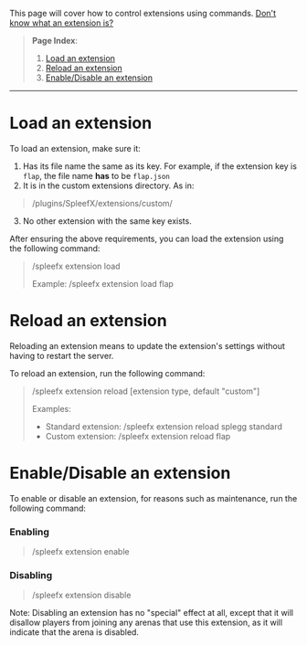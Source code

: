 This page will cover how to control extensions using commands. [Don't know what an extension is?](https://github.com/SpleefX/SpleefX/wiki/Understand-extensions)

> **Page Index**:
> 1. [Load an extension](https://github.com/SpleefX/SpleefX/wiki/Extension-commands#load-an-extension)
> 2. [Reload an extension](https://github.com/SpleefX/SpleefX/wiki/Extension-commands#reload-an-extension)
> 3. [Enable/Disable an extension](https://github.com/SpleefX/SpleefX/wiki/Extension-commands#enabledisable-an-extension)
---

# Load an extension
To load an extension, make sure it:

 1. Has its file name the same as its key. For example, if the extension key is `flap`, the file name **has** to be `flap.json`
 2. It is in the custom extensions directory. As in:
 > /plugins/SpleefX/extensions/custom/
 3. No other extension with the same key exists.

After ensuring the above requirements, you can load the extension using the following command:
> /spleefx extension load <extension key>
>
> Example: /spleefx extension load flap

# Reload an extension
Reloading an extension means to update the extension's settings without having to restart the server.

To reload an extension, run the following command:
> /spleefx extension reload <extension key> [extension type, default "custom"]
> 
> Examples:
> * Standard extension: /spleefx extension reload splegg standard
> * Custom extension: /spleefx extension reload flap

# Enable/Disable an extension
To enable or disable an extension, for reasons such as maintenance, run the following command:

### Enabling
> /spleefx extension enable <extension key>

### Disabling
> /spleefx extension disable <extension key>

Note: Disabling an extension has no "special" effect at all, except that it will disallow players from joining any arenas that use this extension, as it will indicate that the arena is disabled.